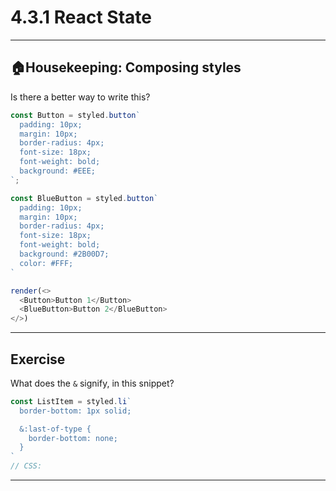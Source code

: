 # 4.3.1 React State

---

## 🏠Housekeeping: Composing styles

Is there a better way to write this?

```js live=true
const Button = styled.button`
  padding: 10px;
  margin: 10px;
  border-radius: 4px;
  font-size: 18px;
  font-weight: bold;
  background: #EEE;
`;

const BlueButton = styled.button`
  padding: 10px;
  margin: 10px;
  border-radius: 4px;
  font-size: 18px;
  font-weight: bold;
  background: #2B00D7;
  color: #FFF;
`

render(<>
  <Button>Button 1</Button>
  <BlueButton>Button 2</BlueButton>
</>)
```

---

## Exercise

What does the `&` signify, in this snippet?

```jsx
const ListItem = styled.li`
  border-bottom: 1px solid;

  &:last-of-type {
    border-bottom: none;
  }
`
// CSS:


```
---
